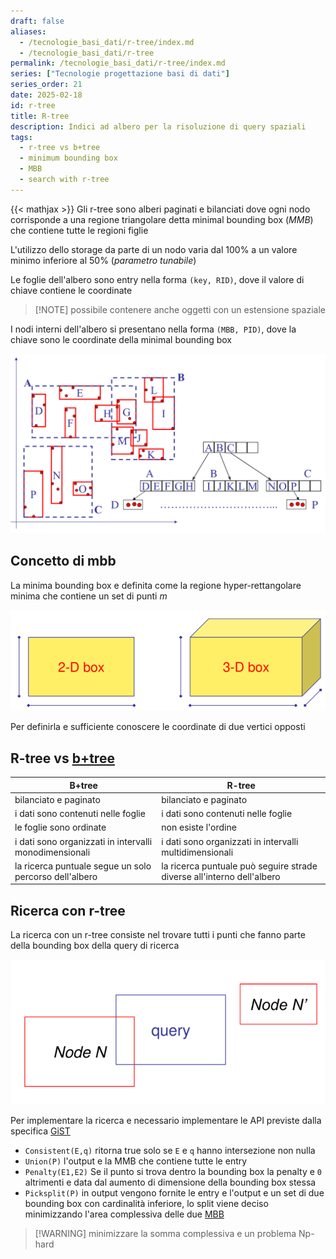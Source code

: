 ```yaml
---
draft: false
aliases:
  - /tecnologie_basi_dati/r-tree/index.md
  - /tecnologie_basi_dati/r-tree
permalink: /tecnologie_basi_dati/r-tree/index.md
series: ["Tecnologie progettazione basi di dati"]
series_order: 21
date: 2025-02-18
id: r-tree
title: R-tree
description: Indici ad albero per la risoluzione di query spaziali
tags:
  - r-tree vs b+tree
  - minimum bounding box
  - MBB
  - search with r-tree
---
```


{{< mathjax >}}
Gli r-tree sono alberi paginati e bilanciati dove ogni nodo corrisponde a una regione triangolare detta minimal bounding box (*MMB*) che contiene tutte le regioni figlie

L'utilizzo dello storage da parte di un nodo varia dal $100\%$ a un valore minimo inferiore al $50\%$ (*parametro tunabile*)

Le foglie dell'albero sono entry nella forma  `(key, RID)`, dove il valore di chiave contiene le coordinate
>[!NOTE] possibile contenere anche oggetti con un estensione spaziale

I nodi interni dell'albero si presentano nella forma `(MBB, PID)`, dove la chiave sono le coordinate della minimal bounding box

![](r_tree.png)

## Concetto di mbb

La minima bounding box e definita come la regione hyper-rettangolare minima che contiene un set di punti $m$

![](minimum_bounding_box.png)

Per definirla e sufficiente conoscere le coordinate di due vertici opposti

## R-tree vs [b+tree](/tecnologie_basi_dati/b+tree)


| B+tree                                                 | R-tree                                                                 |
| ------------------------------------------------------ | ---------------------------------------------------------------------- |
| bilanciato e paginato                                  | bilanciato e paginato                                                  |
| i dati sono contenuti nelle foglie                     | i dati sono contenuti nelle foglie                                     |
| le foglie sono ordinate                                | non esiste l'ordine                                                    |
| i dati sono organizzati in intervalli monodimensionali | i dati sono organizzati in intervalli multidimensionali                |
| la ricerca puntuale segue un solo percorso dell'albero | la ricerca puntuale può seguire strade diverse all'interno dell'albero |


## Ricerca con r-tree

La ricerca con un r-tree consiste nel trovare tutti i punti che fanno parte della bounding box della query di ricerca

![](ricerca_r_tree.png)

Per implementare la ricerca e necessario implementare le API previste dalla specifica [GiST](/tecnologie_basi_dati/gist)

- `Consistent(E,q)` ritorna true solo se `E` e `q` hanno intersezione non nulla
- `Union(P)` l'output e la MMB che contiene tutte le entry
-  `Penalty(E1,E2)` Se il punto si trova dentro la bounding box la penalty e `0` altrimenti e data dal aumento di dimensione della bounding box stessa
- `Picksplit(P)` in output vengono fornite le entry e l'output e un set di due bounding box con cardinalità inferiore, lo split viene deciso minimizzando l'area complessiva delle due [MBB](#concetto-di-mbb)
>[!WARNING] minimizzare la somma complessiva e un problema Np-hard
